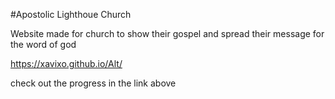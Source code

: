 #Apostolic Lighthoue Church

Website made for church to show their gospel and spread their message for 
the word of god

https://xavixo.github.io/Alt/

check out the progress in the link above
